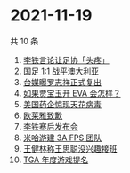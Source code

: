 # 2021-11-19

共 10 条

<!-- BEGIN -->
<!-- 最后更新时间 Fri Nov 19 2021 00:13:26 GMT+0800 (China Standard Time) -->

1. [李铁言论让足协「头疼」](https://www.zhihu.com/search?q=李铁)
1. [国足 1:1 战平澳大利亚](https://www.zhihu.com/search?q=中国男足)
1. [台媒曝罗志祥正式复出](https://www.zhihu.com/search?q=罗志祥)
1. [如果贾宝玉开 EVA 会怎样？](https://www.zhihu.com/search?q=贾宝玉)
1. [美国药企惊现天花病毒](https://www.zhihu.com/search?q=天花)
1. [欧莱雅致歉](https://www.zhihu.com/search?q=欧莱雅)
1. [李铁赛后发布会](https://www.zhihu.com/search?q=李铁)
1. [米哈游建 3A FPS 团队](https://www.zhihu.com/search?q=米哈游)
1. [王健林称王思聪没兴趣接班](https://www.zhihu.com/search?q=王健林)
1. [TGA 年度游戏提名](https://www.zhihu.com/search?q=TGA)

<!-- END -->
